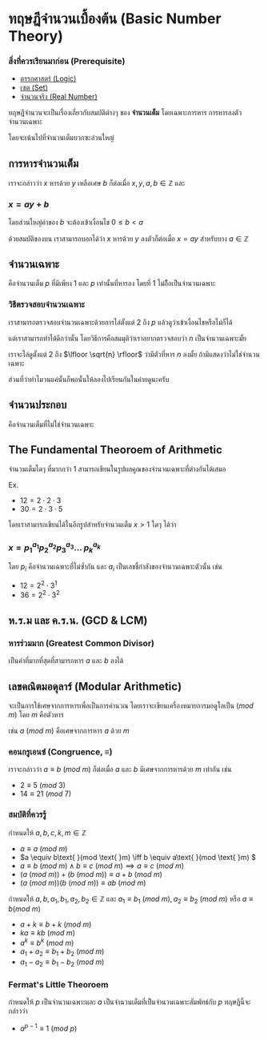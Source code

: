 # ทฤษฎีจำนวนเบื้องต้น (Basic Number Theory)
### สิ่งที่ควรเรียนมาก่อน (Prerequisite)
- [ตรรกศาสตร์ (Logic)](Logic.md)  
- [เซต (Set)](Set.md)
- [จำนวนจริง (Real Number)](RealNumber.md)
<!--
การหารจำนวนเต็ม (ขั้นตอนวิธีการหาร) การหารลงตัว และเศษเหลือการหาร
จำนวนเฉพาะ จำนวนประกอบ คุณสมบัติของจำนวนเฉพาะ
เลขคณิตมอดุลาร์(Modular Arithmetic) : การบวก การลบ การคูณ

gcd, lcm, euclidean algorithm

number of factor, sum of factor
-->
ทฤษฎีจำนวนจะเป็นเรื่องเกี่ยวกับสมบัติต่างๆ ของ **จำนวนเต็ม** โดยเฉพาะการหาร การหารลงตัว จำนวนเฉพาะ

โดยจะเน้นไปที่จำนวนเต็มบวกซะล่วนใหญ่

## การหารจำนวนเต็ม

เราจะกล่าวว่า $x$ หารด้วย $y$ เหลือเศษ $b$ ก็ต่อเมื่อ $x, y, a, b \in \mathbb{Z}$ และ

### $x = ay + b$

โดยส่วนใหญ่ค่าของ $b$ จะต้องเข้าเงื่อนไข $0 \leq b < a$

ด้วยสมบัติของบน เราสามารถบอกได้ว่า $x$ หารด้วย $y$ ลงตัวก็ต่อเมื่อ $x = ay$ สำหรับบาง $a \in \mathbb{Z}$

## จำนวนเฉพาะ

คือจำนวนเต็ม $p$ ที่มีเพียง $1$ และ $p$ เท่านั้นที่หารลง โดยที่ $1$ ไม่ถืือเป็นจำนวนเฉพาะ

### วิธีตรวจสอบจำนวนเฉพาะ

เราสามารถตรวจสอบจำนวนเฉพาะด้วยการไล่ตั้งแต่ $2$ ถึง $p$ แล้วดูว่าเข้าเงื่อนไขหรือไม่ก็ได้

แต่เราสามารถทำได้ดีกว่านั้น โดยวิธีการคือสมมุติว่าเราอยากตรวจสอบว่า $n$ เป็นจำนวนเฉพาะมั้ย

เราจะไล่ดูตั้งแต่ $2$ ถึง $\lfloor \sqrt{n} \rfloor$ ว่ามีตัวที่หาร $n$ ลงมั้ย ถ้ามีแสดงว่าไม่ใช่จำนวนเฉพาะ

ส่วนที่ว่าทำไมวนแค่นั้นก็พอนั้นให้ลองไปเรียนกันในค่ายดูนะครับ

## จำนวนประกอบ

คือจำนวนเต็มที่ไม่ใช่จำนวนเฉพาะ

## The Fundamental Theoroem of Arithmetic

จำนวนเต็มใดๆ ที่มากกว่า $1$ สามารถเขียนในรูปผลคูณของจำนวนเฉพาะที่ต่างกันได้เสมอ

Ex. 
- $12 = 2 \cdot 2 \cdot 3$
- $30 = 2 \cdot 3 \cdot 5$

โดยเราสามารถเขียนได้ในอีกรูปสำหรับจำนวนเต็ม $x > 1$ ใดๆ ได้ว่า

### $x = p_{1}^{a_{1}} p_{2}^{a_{2}} p_{3}^{a_{3}} ... \text{ }p_{k}^{a_{k}}$

โดย $p_{i}$ คือจำนวนเฉพาะที่ไม่ซ้ำกัน และ $a_{i}$ เป็นเลขชี้กำลังของจำนวนเฉพาะตัวนั้น เช่น

- $12 = 2^{2} \cdot 3^{1}$
- $36 = 2^{2} \cdot 3^{2}$

## ห.ร.ม และ ค.ร.น. (GCD & LCM)

### หารร่วมมาก (Greatest Common Divisor)
เป็นค่าที่มากที่สุดที่สามารถหาร $a$ และ $b$ ลงได้

## เลขคณิตมอดุลาร์ (Modular Arithmetic)

จะเป็นการใช้เศษจากการหารเพื่อเป็นการคำนวณ โดยเราจะเขียนเครื่องหมายการมอดูโลเป็น $(mod\text{ }m)$ โดย $m$ คือตัวหาร 

เช่น $a\text{ }(mod\text{ }m)$ คือเศษจากการหาร $a$ ด้วย $m$

### คอนกรูเอนซ์ (Congruence, $\equiv$)

เราจะกล่าวว่า $a \equiv b\text{ }(mod\text{ }m)$ ก็ต่อเมื่อ $a$ และ $b$ มีเศษจากการหารด้วย $m$ เท่ากัน เช่น

- $2 \equiv 5\text{ }(mod \text{ }3)$
- $14 \equiv 21\text{ }(mod \text{ }7)$

### สมบัติที่ควรรู้

กำหนดให้ $a, b, c, k, m \in \mathbb{Z}$

- $a \equiv a\text{ }(mod \text{ }m)$
- $a \equiv b\text{ }(mod \text{ }m) \iff b \equiv a\text{ }(mod \text{ }m) $ 
- $a \equiv b\text{ }(mod \text{ }m) \land b \equiv c\text{ }(mod \text{ }m) \implies a \equiv c\text{ }(mod \text{ }m)$ 
- $(a\text{ }(mod \text{ }m)) + (b\text{ }(mod \text{ }m)) \equiv a + b\text{ }(mod \text{ }m)$
- $(a\text{ }(mod \text{ }m))(b\text{ }(mod \text{ }m)) \equiv ab\text{ }(mod \text{ }m)$

กำหนดให้ $a, b, a_{1}, b_{1}, a_{2}, b_{2} \in \mathbb{Z}$ และ $a_{1} \equiv b_{1}\text{ }(mod \text{ }m), a_{2} \equiv b_{2}\text{ }(mod \text{ }m)$ หรือ $a \equiv b\text{}(mod\text{ }m)$

- $a + k \equiv b + k\text{ }(mod \text{ }m)$
- $ka \equiv kb\text{ }(mod \text{ }m)$
- $a^{k} \equiv b^{k}\text{ }(mod \text{ }m)$
- $a_{1} + a_{2} \equiv b_{1} + b_{2}\text{ }(mod \text{ }m)$
- $a_{1} - a_{2} \equiv b_{1} - b_{2}\text{ }(mod \text{ }m)$

### Fermat's Little Theoroem

กำหนดให้ $p$ เป็นจำนวนเฉพาะและ $a$ เป็นจำนวนเต็มที่เป็นจำนวนเฉพาะสัมพัทธ์กับ $p$ ทฤษฎีนี้จะกล่าวว่า

- $a^{p-1} \equiv 1\text{ }(mod\text{ }p)$